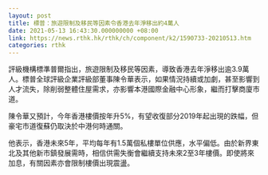 ```yaml
---
layout: post
title: 標普：旅遊限制及移民等因素令香港去年淨移出約4萬人
date: 2021-05-13 16:43:30.000000000 +08:00
link: https://news.rthk.hk/rthk/ch/component/k2/1590733-20210513.htm
categories: rthk
---
```


評級機構標準普爾指出，旅遊限制及移民等因素，導致香港去年淨移出逾3.9萬人。標普全球評級企業評級部董事陳令華表示，如果情況持續或加劇，甚至影響到人才流失，除削弱整體住屋需求，亦影響本港國際金融中心形象，繼而打擊商廈市道。

陳令華又預計，今年香港樓價按年升5%，有望收復部分2019年起出現的跌幅，但豪宅市道復蘇仍取決於中港何時通關。

他表示，香港未來5年，平均每年有1.5萬個私樓單位供應，水平偏低。由於新界東北及其他新市鎮發展需時，相信供需失衡會繼續支持未來2至3年樓價。即使將來加息，有關因素亦會限制樓價出現震盪。
